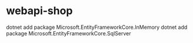 # webapi-shop

dotnet add package Microsoft.EntityFrameworkCore.InMemory
dotnet add package Microsoft.EntityFrameworkCore.SqlServer
